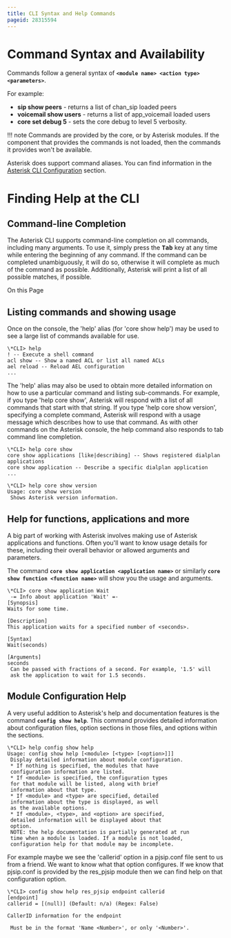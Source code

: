```yaml
---
title: CLI Syntax and Help Commands
pageid: 28315594
---
```


Command Syntax and Availability
===============================

Commands follow a general syntax of **`<module name> <action type> <parameters>`**.

For example:

* **sip show peers** - returns a list of chan_sip loaded peers
* **voicemail show users** - returns a list of app_voicemail loaded users
* **core set debug 5** - sets the core debug to level 5 verbosity.

!!! note 
    Commands are provided by the core, or by Asterisk modules. If the component that provides the commands is not loaded, then the commands it provides won't be available.

[//]: # (end-note)

Asterisk does support command aliases. You can find information in the [Asterisk CLI Configuration](/Configuration/Core-Configuration/Asterisk-CLI-Configuration) section.

Finding Help at the CLI
=======================

Command-line Completion
-----------------------

The Asterisk CLI supports command-line completion on all commands, including many arguments. To use it, simply press the **<kbd>Tab</kbd>** key at any time while entering the beginning of any command. If the command can be completed unambiguously, it will do so, otherwise it will complete as much of the command as possible. Additionally, Asterisk will print a list of all possible matches, if possible.

On this Page

Listing commands and showing usage
----------------------------------

Once on the console, the 'help' alias (for 'core show help') may be used to see a large list of commands available for use.

```
\*CLI> help
! -- Execute a shell command
acl show -- Show a named ACL or list all named ACLs
ael reload -- Reload AEL configuration
...

```

The 'help' alias may also be used to obtain more detailed information on how to use a particular command and listing sub-commands. For example, if you type 'help core show', Asterisk will respond with a list of all commands that start with that string. If you type 'help core show version', specifying a complete command, Asterisk will respond with a usage message which describes how to use that command. As with other commands on the Asterisk console, the help command also responds to tab command line completion.

```
\*CLI> help core show
core show applications [like|describing] -- Shows registered dialplan applications
core show application -- Describe a specific dialplan application
...

```
```
\*CLI> help core show version
Usage: core show version
 Shows Asterisk version information.

```

Help for functions, applications and more
-----------------------------------------

A big part of working with Asterisk involves making use of Asterisk applications and functions. Often you'll want to know usage details for these, including their overall behavior or allowed arguments and parameters.

The command  **`core show application <application name>`**  or similarly  **`core show function <function name>`** will show you the usage and arguments.

```
\*CLI> core show application Wait
 -= Info about application 'Wait' =- 
[Synopsis]
Waits for some time.

[Description]
This application waits for a specified number of <seconds>.

[Syntax]
Wait(seconds)

[Arguments]
seconds
 Can be passed with fractions of a second. For example, '1.5' will
 ask the application to wait for 1.5 seconds.

```

Module Configuration Help
-------------------------

A very useful addition to Asterisk's help and documentation features is the command **`config show help`**. This command provides detailed information about configuration files, option sections in those files, and options within the sections.

```
\*CLI> help config show help
Usage: config show help [<module> [<type> [<option>]]]
 Display detailed information about module configuration.
 * If nothing is specified, the modules that have
 configuration information are listed.
 * If <module> is specified, the configuration types
 for that module will be listed, along with brief
 information about that type.
 * If <module> and <type> are specified, detailed
 information about the type is displayed, as well
 as the available options.
 * If <module>, <type>, and <option> are specified,
 detailed information will be displayed about that
 option.
 NOTE: the help documentation is partially generated at run
 time when a module is loaded. If a module is not loaded,
 configuration help for that module may be incomplete.

```

For example maybe we see the 'callerid' option in a pjsip.conf file sent to us from a friend. We want to know what that option configures. If we know that pjsip.conf is provided by the res_pjsip module then we can find help on that configuration option.

```
\*CLI> config show help res_pjsip endpoint callerid
[endpoint]
callerid = [(null)] (Default: n/a) (Regex: False)

CallerID information for the endpoint

 Must be in the format 'Name <Number>', or only '<Number>'. 

```
